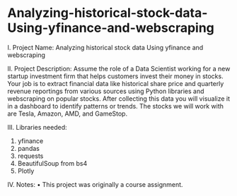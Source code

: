 # Analyzing-historical-stock-data-Using-yfinance-and-webscraping

I.	Project Name:
Analyzing historical stock data Using yfinance and webscraping

II.	Project Description:
Assume the role of a Data Scientist working for a new startup investment firm that helps customers invest their money in stocks. Your job is to extract financial data like historical share price and quarterly revenue reportings from various sources using Python libraries and webscraping on popular stocks. After collecting this data you will visualize it in a dashboard to identify patterns or trends. The stocks we will work with are Tesla, Amazon, AMD, and GameStop.

III.	Libraries needed:
1.	yfinance 
2.	pandas
3.	requests
4.	BeautifulSoup from bs4
5.	Plotly

IV.	Notes:
•	This project was originally a course assignment.

